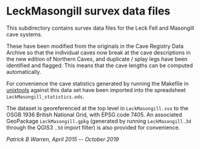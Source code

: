 # LeckMasongill survex data files

This subdirectory contains survex data files for the Leck Fell and
Masongill cave systems.

These have been modified from the originals in the Cave Registry Data
Archive so that the individual caves now break at the cave
descriptions in the new edition of Northern Caves, and duplicate /
splay legs have been identified and flagged.  This means that the cave
lengths can be computed automatically.

For convenience the cave statistics generated by running the
Makefile in [unixtools](../unixtools) against this data set have been
imported into the spreadsheet `LeckMasongill_statistics.ods`.

The dataset is georeferenced at the top level in
`LeckMasongill.svx` to the OSGB 1936 British National Grid, with
EPSG code 7405.  An associated GeoPackage `LeckMasongill.gpkg` (generated by
running `LeckMasongill.3d` through the QGIS3 `.3d` import filter) is also provided for
convenience.

_Patrick B Warren, April 2015 -- October 2019_
